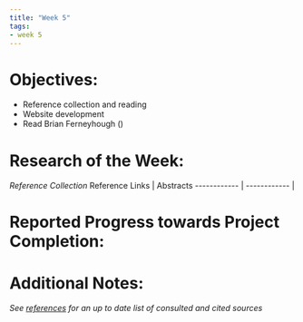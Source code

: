 ```yaml
---
title: "Week 5"
tags:
- week 5
---
```


# Objectives: 
- Reference collection and reading
- Website development
- Read Brian Ferneyhough ()

# Research of the Week:
_Reference Collection_
Reference Links | Abstracts
------------ | ------------
|

# Reported Progress towards Project Completion:

# Additional Notes:

*See [references](/notes/vault/references.md) for an up to date list of consulted and cited sources*